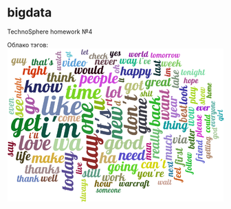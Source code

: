 # bigdata
TechnoSphere homework №4

Облако тэгов:<br/>
![ScreenShot](https://github.com/marinae/bigdata/blob/master/screenshots/cloud_large.png)
